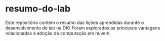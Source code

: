 # resumo-do-lab
Este repositório contém o resumo das lições aprendidas durante o desenvolvimento do lab na DIO
Foram explorados as principais vantagens relacionadas à adoção de computação em nuvem.
